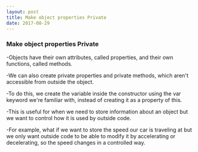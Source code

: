 ```yaml
--- 
layout: post
title: Make object properties Private
date: 2017-08-29
---
```

 
### Make object properties Private

-Objects have their own attributes, called properties, and their own functions, called methods.

-We can also create private properties and private methods, which aren't accessible from outside the object.

-To do this, we create the variable inside the constructor using the var keyword we're familiar with, instead of creating it as a property of this.

-This is useful for when we need to store information about an object but we want to control how it is used by outside code.

-For example, what if we want to store the speed our car is traveling at but we only want outside code to be able to modify it by accelerating or decelerating, so the speed changes in a controlled way.


